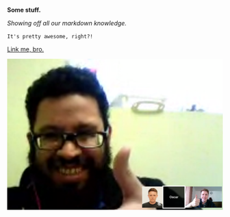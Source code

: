 **Some stuff.**

*Showing off all our markdown knowledge.*

    It's pretty awesome, right?!

[Link me, bro.](http://www.google.com)

![Oscar & Noah](Oscar_Noah.png)